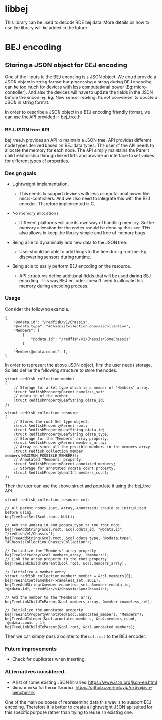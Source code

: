 # libbej

This library can be used to decode RDE bej data. More details on how to use
the library will be added in the future.

# BEJ encoding

## Storing a JSON object for BEJ encoding

One of the inputs to the BEJ encoding is a JSON object. We could provide a JSON object in string format but processing a string during BEJ encoding can be too much for devices with less computational power (Eg: micro-controller). And also the devices will have to update the fields in the JSON before the encoding. Eg: New sensor reading. Its not convenient to update a JSON in string format.

In order to describe a JSON object in a BEJ encoding friendly format, we can use the API provided in bej_tree.h

### BEJ JSON tree API

bej_tree.h provides an API to maintain a JSON tree. API provides different node types derived based on BEJ data types. The user of the API needs to allocate the memory for each node. The API simply maintains the Parent child relationship through linked lists and provide an interface to set values for different types of properties.

### Design goals

* Lightweight implementation.
  - This needs to support devices with less computational power like micro-controllers. And we also need to integrate this with the BEJ encoder. Therefore implemented in C.


* No memory allocations.
  * Different platforms will use its own way of handling memory. So the memory allocation for the nodes should be done by the user. This also allows to keep the library simple and free of memory bugs.

* Being able to dynamically add new data to the JSON tree.
  * User should be able to add things to the tree during runtime. Eg: discovering sensors during runtime.

* Being able to easily perform BEJ encoding on the resource.
   * API structures define additional fields that will be used during BEJ encoding. This way BEJ encoder doesn't need to allocate this memory during encoding process.

### Usage

Consider the following example.

```
{
    "@odata.id": "/redfish/v1/Chassis",
    "@odata.type": "#ChassisCollection.ChassisCollection",
    "Members": [
        {
            "@odata.id": "/redfish/v1/Chassis/SomeChassis"
        }
    ],
    "Members@odata.count": 1,
}
```

In order to represent the above JSON object, first the user needs storage. So lets define the following structure to store the nodes.

```
struct redfish_collection_member
{
    // Storage for a Set type which is a member of "Members" array.
    struct RedfishPropertyParent nameless_set;
    // odata.id of the member.
    struct RedfishPropertyLeafString odata_id;
};

struct redfish_collection_resource
{
    // Stores the root Set type object.
    struct RedfishPropertyParent root;
    struct RedfishPropertyLeafString odata_id;
    struct RedfishPropertyLeafString odata_type;
    // Storage for the "Members" array property.
    struct RedfishPropertyParent members_array;
    // Array to store all the possible members in the members array.
    struct redfish_collection_member members[MAXIMUM_POSSIBLE_MEMBERS];
    // Annotated "Members: property.
    struct RedfishPropertyParent annotated_members;
    // Storage for annotated @odata.count property.
    struct RedfishPropertyLeafInt members_count;
};
```

Then the user can use the above struct and populate it using the bej_tree API.

```
struct redfish_collection_resource col;

// All parent nodes (Set, Array, Annotated) should be initialized before using.
bejTreeInitSet(&col.root, NULL);

// Add the @odata.id and @odata.type to the root node.
bejTreeAddString(&col.root, &col.odata_id, "@odata.id", "/redfish/v1/Chassis");
bejTreeAddString(&col.root, &col.odata_type, "@odata.type", "#ChassisCollection.ChassisCollection");

// Initialize the "Members" array property 
bejTreeInitArray(&col.members_array, "Members");
// Link the array property to the root property
bejTreeLinkChildToParent(&col.root, &col.members_array);

// Initialize a member entry
struct redfish_collection_member* member = &col.members[0];
bejTreeInitSet(&member->nameless_set, NULL);
bejTreeAddString(&member->nameless_set, &member->odata_id, "@odata.id", "/redfish/v1/Chassis/SomeChassis");

// Add the member to the "Members" array
bejTreeLinkChildToParent(&col.members_array, &member->nameless_set);

// Initialize the annotated property
bejTreeInitPropertyAnnotated(&col.annotated_members, "Members");
bejTreeAddInteger(&col.annotated_members, &col.members_count, "@odata.count", 1);
bejTreeLinkChildToParent(&col.root, &col.annotated_members);
```

Then we can simply pass a pointer to the `col.root` to the BEJ encoder.

### Future improvements

* Check for duplicates when inserting.

### ALternatives considered.

* A list of some existing JSON libraries: https://www.json.org/json-en.html
* Benchmarks for these libraries: https://github.com/miloyip/nativejson-benchmark

One of the main purposes of representing data this way is to support BEJ encoding. Therefore it is better to create a lightweight JSON api suited for this specific purpose rather than trying to reuse an existing one.
